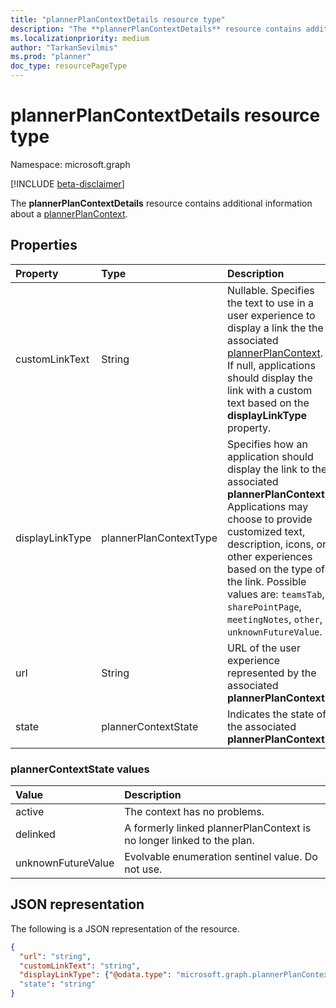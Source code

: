 ```yaml
---
title: "plannerPlanContextDetails resource type"
description: "The **plannerPlanContextDetails** resource contains additional information about a plannerPlanContext."
ms.localizationpriority: medium
author: "TarkanSevilmis"
ms.prod: "planner"
doc_type: resourcePageType
---
```


# plannerPlanContextDetails resource type

Namespace: microsoft.graph

[!INCLUDE [beta-disclaimer](../../includes/beta-disclaimer.md)]

The **plannerPlanContextDetails** resource contains additional information about a [plannerPlanContext](plannerplancontext.md).

## Properties
| Property	   | Type	|Description|
|:---------------|:--------|:----------|
|customLinkText|String|Nullable. Specifies the text to use in a user experience to display a link the the associated [plannerPlanContext](plannerplancontext.md). If null, applications should display the link with a custom text based on the **displayLinkType** property.|
|displayLinkType|plannerPlanContextType|Specifies how an application should display the link to the associated **plannerPlanContext**. Applications may choose to provide customized text, description, icons, or other experiences based on the type of the link. Possible values are: `teamsTab`, `sharePointPage`, `meetingNotes`, `other`, `unknownFutureValue`.|
|url|String|URL of the user experience represented by the associated **plannerPlanContext**. |
|state|plannerContextState| Indicates the state of the associated **plannerPlanContext**. |

### plannerContextState values

|Value              |Description|
|:------------------|:----------------------------------------------------------------------|
|active             | The context has no problems.                                          |
|delinked           | A formerly linked plannerPlanContext is no longer linked to the plan. |
|unknownFutureValue | Evolvable enumeration sentinel value. Do not use.                     |

## JSON representation

The following is a JSON representation of the resource.

<!-- {
  "blockType": "resource",
  "optionalProperties": [

  ],
  "@odata.type": "microsoft.graph.plannerPlanContextDetails"
}-->

```json
{
  "url": "string",
  "customLinkText": "string",
  "displayLinkType": {"@odata.type": "microsoft.graph.plannerPlanContextType"}
  "state": "string"
}

```

<!-- uuid: 8fcb5dbc-d5aa-4681-8e31-b001d5168d79
2015-10-25 14:57:30 UTC -->
<!--
{
  "type": "#page.annotation",
  "description": "plannerPlanContextDetails resource",
  "keywords": "",
  "section": "documentation",
  "tocPath": "",
  "suppressions": []
}
-->


